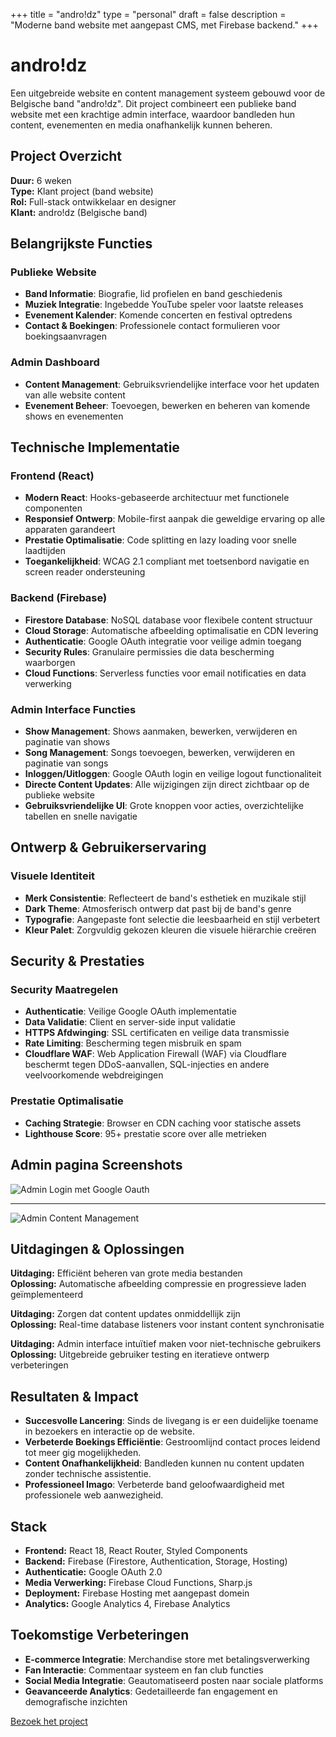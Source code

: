 +++
title = "andro!dz"
type = "personal"
draft = false
description = "Moderne band website met aangepast CMS, met Firebase backend."
+++

# andro!dz

Een uitgebreide website en content management systeem gebouwd voor de Belgische band "andro!dz". Dit project combineert een publieke band website met een krachtige admin interface, waardoor bandleden hun content, evenementen en media onafhankelijk kunnen beheren.

## Project Overzicht

**Duur:** 6 weken  
**Type:** Klant project (band website)  
**Rol:** Full-stack ontwikkelaar en designer  
**Klant:** andro!dz (Belgische band)

## Belangrijkste Functies

### Publieke Website
- **Band Informatie**: Biografie, lid profielen en band geschiedenis
- **Muziek Integratie**: Ingebedde YouTube speler voor laatste releases
- **Evenement Kalender**: Komende concerten en festival optredens
- **Contact & Boekingen**: Professionele contact formulieren voor boekingsaanvragen

### Admin Dashboard
- **Content Management**: Gebruiksvriendelijke interface voor het updaten van alle website content
- **Evenement Beheer**: Toevoegen, bewerken en beheren van komende shows en evenementen

## Technische Implementatie

### Frontend (React)
- **Modern React**: Hooks-gebaseerde architectuur met functionele componenten
- **Responsief Ontwerp**: Mobile-first aanpak die geweldige ervaring op alle apparaten garandeert
- **Prestatie Optimalisatie**: Code splitting en lazy loading voor snelle laadtijden
- **Toegankelijkheid**: WCAG 2.1 compliant met toetsenbord navigatie en screen reader ondersteuning

### Backend (Firebase)
- **Firestore Database**: NoSQL database voor flexibele content structuur
- **Cloud Storage**: Automatische afbeelding optimalisatie en CDN levering
- **Authenticatie**: Google OAuth integratie voor veilige admin toegang
- **Security Rules**: Granulaire permissies die data bescherming waarborgen
- **Cloud Functions**: Serverless functies voor email notificaties en data verwerking

### Admin Interface Functies
- **Show Management**: Shows aanmaken, bewerken, verwijderen en paginatie van shows
- **Song Management**: Songs toevoegen, bewerken, verwijderen en paginatie van songs
- **Inloggen/Uitloggen**: Google OAuth login en veilige logout functionaliteit
- **Directe Content Updates**: Alle wijzigingen zijn direct zichtbaar op de publieke website
- **Gebruiksvriendelijke UI**: Grote knoppen voor acties, overzichtelijke tabellen en snelle navigatie

## Ontwerp & Gebruikerservaring

### Visuele Identiteit
- **Merk Consistentie**: Reflecteert de band's esthetiek en muzikale stijl
- **Dark Theme**: Atmosferisch ontwerp dat past bij de band's genre
- **Typografie**: Aangepaste font selectie die leesbaarheid en stijl verbetert
- **Kleur Palet**: Zorgvuldig gekozen kleuren die visuele hiërarchie creëren

## Security & Prestaties

### Security Maatregelen
- **Authenticatie**: Veilige Google OAuth implementatie
- **Data Validatie**: Client en server-side input validatie
- **HTTPS Afdwinging**: SSL certificaten en veilige data transmissie
- **Rate Limiting**: Bescherming tegen misbruik en spam
- **Cloudflare WAF**: Web Application Firewall (WAF) via Cloudflare beschermt tegen DDoS-aanvallen, SQL-injecties en andere veelvoorkomende webdreigingen

### Prestatie Optimalisatie
- **Caching Strategie**: Browser en CDN caching voor statische assets
- **Lighthouse Score**: 95+ prestatie score over alle metrieken

## Admin pagina Screenshots
![Admin Login met Google Oauth](/photos/admin_page_login.png)

<hr>
 
![Admin Content Management](/photos/admin_page.png)

## Uitdagingen & Oplossingen

**Uitdaging:** Efficiënt beheren van grote media bestanden  
**Oplossing:** Automatische afbeelding compressie en progressieve laden geïmplementeerd

**Uitdaging:** Zorgen dat content updates onmiddellijk zijn  
**Oplossing:** Real-time database listeners voor instant content synchronisatie

**Uitdaging:** Admin interface intuïtief maken voor niet-technische gebruikers  
**Oplossing:** Uitgebreide gebruiker testing en iteratieve ontwerp verbeteringen

## Resultaten & Impact

- **Succesvolle Lancering**: Sinds de livegang is er een duidelijke toename in bezoekers en interactie op de website.
- **Verbeterde Boekings Efficiëntie**: Gestroomlijnd contact proces leidend tot meer gig mogelijkheden.
- **Content Onafhankelijkheid**: Bandleden kunnen nu content updaten zonder technische assistentie.
- **Professioneel Imago**: Verbeterde band geloofwaardigheid met professionele web aanwezigheid.


## Stack
- **Frontend:** React 18, React Router, Styled Components
- **Backend:** Firebase (Firestore, Authentication, Storage, Hosting)
- **Authenticatie:** Google OAuth 2.0
- **Media Verwerking:** Firebase Cloud Functions, Sharp.js
- **Deployment:** Firebase Hosting met aangepast domein
- **Analytics:** Google Analytics 4, Firebase Analytics

## Toekomstige Verbeteringen

- **E-commerce Integratie**: Merchandise store met betalingsverwerking
- **Fan Interactie**: Commentaar systeem en fan club functies
- **Social Media Integratie**: Geautomatiseerd posten naar sociale platforms
- **Geavanceerde Analytics**: Gedetailleerde fan engagement en demografische inzichten

[Bezoek het project](https://androidz.be/)
